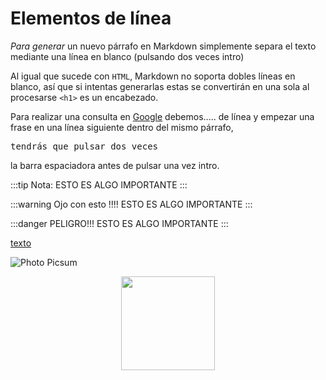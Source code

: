 # Elementos de línea

*Para* _generar_ un nuevo párrafo en <span class='text-strong'>Markdown</span> simplemente separa el texto mediante una línea en blanco (pulsando dos veces intro)

Al igual que sucede con `HTML`, <span class='text-strong'>Markdown no soporta dobles líneas en blanco</span>, así que si intentas generarlas estas se convertirán en una sola al procesarse `<h1>` es un encabezado.

Para realizar una consulta en [Google](https://www.google.com/) debemos..... de línea y empezar una frase en una línea siguiente dentro del mismo párrafo, <pre>tendrás que pulsar dos veces</pre> la barra espaciadora antes de pulsar una vez intro.

:::tip Nota:
ESTO ES ALGO IMPORTANTE
:::

:::warning Ojo con esto !!!!
ESTO ES ALGO IMPORTANTE
:::

:::danger PELIGRO!!!
ESTO ES ALGO IMPORTANTE
:::

[texto](https://www.google.com)

![Photo Picsum](https://picsum.photos/200/100)

<!-- ![logo ja](https://2.bp.blogspot.com/-y8yv3Hh76Ic/Ws1P1g0gX-I/AAAAAAAAkt0/FW0df_ty2IwpdcW1J6zD2Xw0nUu61UnfQCLcBGAs/s1600/logo-vector-ja-03.png) -->

<center>
<img src='https://2.bp.blogspot.com/-y8yv3Hh76Ic/Ws1P1g0gX-I/AAAAAAAAkt0/FW0df_ty2IwpdcW1J6zD2Xw0nUu61UnfQCLcBGAs/s1600/logo-vector-ja-03.png' width='150px'/>
</center>

<!-- ![edificio grande](/images/edificio.jpg) -->

<center>
  <!-- <img src='/images/edificio.jpg' class='custom-image'/>
  <img :src="$withBase('/img/pokemones.jpg')" width='500' style='margin:30px'/> -->
  <img :src="$withBase('/images/edificio.jpg')"  class='custom-image' />
</center>